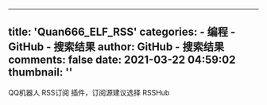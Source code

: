 
---
title: 'Quan666_ELF_RSS'
categories: 
    - 编程
    - GitHub - 搜索结果
author: GitHub - 搜索结果
comments: false
date: 2021-03-22 04:59:02
thumbnail: ''
---

<div>   
QQ机器人 RSS订阅 插件，订阅源建议选择 RSSHub  
</div>
            